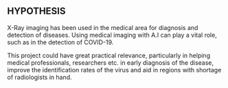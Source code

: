 ## HYPOTHESIS
X-Ray imaging has been used in the medical area for diagnosis and detection of diseases. Using
medical imaging with A.I can play a vital role, such as in the detection of COVID-19.

This project could have great practical relevance, particularly in helping medical
professionals, researchers etc. in early diagnosis of the disease, improve the identification rates
of the virus and aid in regions with shortage of radiologists in hand.

